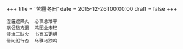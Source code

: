 +++
title = '苦霾冬日'
date = 2015-12-26T00:00:00
draft = false
+++

```text
湿霾遮障久  心事总难平
病侣愁方退  鸿图业未轻
漆烧三昧火  书寄五更明
借问船行否  乌骓马独鸣
```
